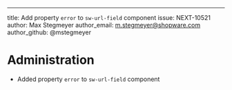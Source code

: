 ---
title:          Add property `error` to `sw-url-field` component
issue:          NEXT-10521
author:         Max Stegmeyer
author_email:   m.stegmeyer@shopware.com
author_github:  @mstegmeyer
# Administration
* Added property `error` to `sw-url-field` component
